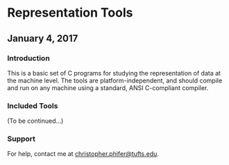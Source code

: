 # Representation Tools
## January 4, 2017

### Introduction
This is a basic set of C programs for studying the representation of data at the
machine level. The tools are platform-independent, and should compile and run on
any machine using a standard, ANSI C-compliant compiler.

### Included Tools
(To be continued...)

### Support
For help, contact me at christopher.phifer@tufts.edu. 